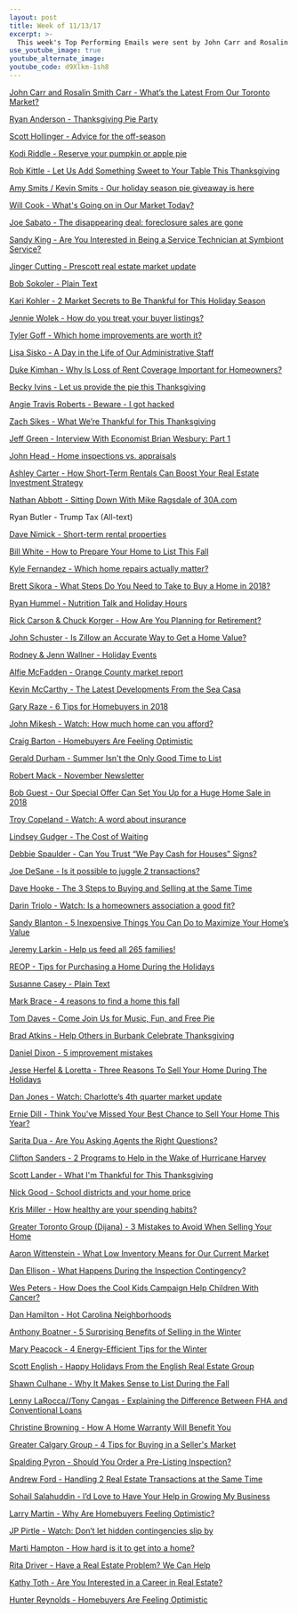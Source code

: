 ```yaml
---
layout: post
title: Week of 11/13/17
excerpt: >-
  This week's Top Performing Emails were sent by John Carr and Rosalin Smith Carr, Ryan Anderson, Scott Hollinger, Kodi Riddle and Rob Kittle
use_youtube_image: true
youtube_alternate_image:
youtube_code: d9Xlkm-1sh8
---
```

<a href="http://p0.vresp.com/ZgHmXe" target="_blank">John Carr and Rosalin Smith Carr - What’s the Latest From Our Toronto Market?</a>

<a href="http://p0.vresp.com/Eav5PX" target="_blank">Ryan Anderson - Thanksgiving Pie Party</a>

<a href="http://p0.vresp.com/d6gU6A" target="_blank">Scott Hollinger - Advice for the off-season</a>

<a href="http://p0.vresp.com/pvNeOx" target="_blank">Kodi Riddle - Reserve your pumpkin or apple pie</a>

<a href="http://p0.vresp.com/zNFq1G" target="_blank">Rob Kittle - Let Us Add Something Sweet to Your Table This Thanksgiving</a>

<a href="http://p0.vresp.com/wgtaK5" target="_blank">Amy Smits / Kevin Smits - Our holiday season pie giveaway is here</a>

<a href="http://p0.vresp.com/3Wrnsf" target="_blank">Will Cook - 	What's Going on in Our Market Today?</a>

<a href="http://p0.vresp.com/GkkPuO" target="_blank">Joe Sabato - The disappearing deal: foreclosure sales are gone</a>

<a href="http://p0.vresp.com/J3zeDW" target="_blank">Sandy King - Are You Interested in Being a Service Technician at Symbiont Service?</a>

<a href="http://p0.vresp.com/ygcUvW" target="_blank">Jinger Cutting - Prescott real estate market update</a>

<a href="http://p0.vresp.com/8spCgv" target="_blank">Bob Sokoler - Plain Text</a>

<a href="http://p0.vresp.com/l1rDNN" target="_blank">Kari Kohler - 2 Market Secrets to Be Thankful for This Holiday Season</a>

<a href="http://p0.vresp.com/B5pOPc" target="_blank">Jennie Wolek - How do you treat your buyer listings?</a>

<a href="http://p0.vresp.com/95aNkC" target="_blank">Tyler Goff - Which home improvements are worth it?</a>

<a href="http://p0.vresp.com/WeAFVe" target="_blank">Lisa Sisko - A Day in the Life of Our Administrative Staff</a>

<a href="http://p0.vresp.com/Vvtpwp" target="_blank">Duke Kimhan - Why Is Loss of Rent Coverage Important for Homeowners?</a>

<a href="http://p0.vresp.com/qo2Br5" target="_blank">Becky Ivins - Let us provide the pie this Thanksgiving</a>

<a href="http://p0.vresp.com/AkqkUA" target="_blank">Angie Travis Roberts - Beware - I got hacked</a>

<a href="http://p0.vresp.com/uMTMlY" target="_blank">Zach Sikes - What We’re Thankful for This Thanksgiving</a>

<a href="http://p0.vresp.com/ygEQXD" target="_blank">Jeff Green - Interview With Economist Brian Wesbury: Part 1</a>

<a href="http://p0.vresp.com/CKRCLr" target="_blank">John Head - Home inspections vs. appraisals</a>

<a href="http://p0.vresp.com/aD5yR2" target="_blank">Ashley Carter - How Short-Term Rentals Can Boost Your Real Estate Investment Strategy</a>

<a href="http://p0.vresp.com/xd1DeD" target="_blank">Nathan Abbott - Sitting Down With Mike Ragsdale of 30A.com</a>

Ryan Butler - Trump Tax (All-text)

<a href="http://p0.vresp.com/QMfe6o" target="_blank">Dave Nimick - Short-term rental properties</a>

<a href="http://p0.vresp.com/8yXzUy" target="_blank">Bill White - How to Prepare Your Home to List This Fall</a>

<a href="http://p0.vresp.com/oK40LB" target="_blank">Kyle Fernandez - Which home repairs actually matter?</a>

<a href="http://p0.vresp.com/5EwLaR" target="_blank">Brett Sikora - What Steps Do You Need to Take to Buy a Home in 2018?</a>

<a href="http://p0.vresp.com/2fWyDU" target="_blank">Ryan Hummel - Nutrition Talk and Holiday Hours</a>

<a href="http://p0.vresp.com/3LOFUw" target="_blank">Rick Carson & Chuck Korger - How Are You Planning for Retirement?</a>

<a href="http://p0.vresp.com/W49RNT" target="_blank">John Schuster - Is Zillow an Accurate Way to Get a Home Value?</a>

<a href="http://p0.vresp.com/owgFZ8" target="_blank">Rodney & Jenn Wallner - Holiday Events</a>

<a href="http://p0.vresp.com/MR8OAJ" target="_blank">Alfie McFadden - Orange County market report</a>

<a href="http://p0.vresp.com/nlaluL" target="_blank">Kevin McCarthy - The Latest Developments From the Sea Casa</a>

<a href="http://p0.vresp.com/t6buHF" target="_blank">Gary Raze - 6 Tips for Homebuyers in 2018</a>

<a href="http://p0.vresp.com/vWk75C" target="_blank">John Mikesh - Watch: How much home can you afford?</a>

<a href="http://p0.vresp.com/RZb3bz" target="_blank">Craig Barton - Homebuyers Are Feeling Optimistic</a>

<a href="http://p0.vresp.com/ELejC0" target="_blank">Gerald Durham - Summer Isn't the Only Good Time to List</a>

<a href="http://p0.vresp.com/A7cXuW" target="_blank">Robert Mack - 	November Newsletter</a>

<a href="http://p0.vresp.com/0PRAGZ" target="_blank">Bob Guest - Our Special Offer Can Set You Up for a Huge Home Sale in 2018</a>

<a href="http://p0.vresp.com/NIpjsL" target="_blank">Troy Copeland - Watch: A word about insurance</a>

<a href="http://p0.vresp.com/WuDFJj" target="_blank">Lindsey Gudger - The Cost of Waiting</a>

<a href="http://p0.vresp.com/iVxvkD" target="_blank">Debbie Spaulder - 	Can You Trust “We Pay Cash for Houses” Signs?</a>

<a href="http://p0.vresp.com/fCDM4H" target="_blank">Joe DeSane - Is it possible to juggle 2 transactions?</a>

<a href="http://p0.vresp.com/1HWIkt" target="_blank">Dave Hooke - The 3 Steps to Buying and Selling at the Same Time</a>

<a href="http://p0.vresp.com/PDT9mI" target="_blank">Darin Triolo - Watch: Is a homeowners association a good fit?</a>

<a href="http://p0.vresp.com/YU5Hg6" target="_blank">Sandy Blanton - 5 Inexpensive Things You Can Do to Maximize Your Home’s Value</a>

<a href="http://p0.vresp.com/disv4s" target="_blank">Jeremy Larkin - Help us feed all 265 families!</a>

<a href="http://p0.vresp.com/YDdMkd" target="_blank">REOP - Tips for Purchasing a Home During the Holidays</a>

<a href="http://p0.vresp.com/SqMpLe" target="_blank">Susanne Casey - Plain Text</a>

<a href="http://p0.vresp.com/WT4Zm2" target="_blank">Mark Brace - 4 reasons to find a home this fall</a>

<a href="http://p0.vresp.com/Al6igX" target="_blank">Tom Daves - Come Join Us for Music, Fun, and Free Pie</a>

<a href="http://p0.vresp.com/Fnz4CX" target="_blank">Brad Atkins - Help Others in Burbank Celebrate Thanksgiving</a>

<a href="http://p0.vresp.com/sL7ay0" target="_blank">Daniel Dixon - 5 improvement mistakes</a>

<a href="http://p0.vresp.com/3LxNsH" target="_blank">Jesse Herfel & Loretta - Three Reasons To Sell Your Home During The Holidays</a>

<a href="http://p0.vresp.com/1u7Pn6" target="_blank">Dan Jones - Watch: Charlotte’s 4th quarter market update</a>

<a href="http://p0.vresp.com/tjBUKw" target="_blank">Ernie Dill - Think You've Missed Your Best Chance to Sell Your Home This Year?</a>

<a href="http://p0.vresp.com/0V0KAm" target="_blank">Sarita Dua - Are You Asking Agents the Right Questions?</a>

<a href="http://p0.vresp.com/2yvLGM" target="_blank">Clifton Sanders - 2 Programs to Help in the Wake of Hurricane Harvey</a>

<a href="http://p0.vresp.com/ASKvVJ" target="_blank">Scott Lander - What I'm Thankful for This Thanksgiving</a>

<a href="http://p0.vresp.com/FyIVrq" target="_blank">Nick Good - School districts and your home price</a>

<a href="http://p0.vresp.com/7eqdNO" target="_blank">Kris Miller - How healthy are your spending habits?</a>

<a href="http://p0.vresp.com/2IXXDr" target="_blank">Greater Toronto Group (Dijana) - 3 Mistakes to Avoid When Selling Your Home</a>

<a href="http://p0.vresp.com/m928YS" target="_blank">Aaron Wittenstein - What Low Inventory Means for Our Current Market</a>

<a href="http://p0.vresp.com/mgHgCQ" target="_blank">Dan Ellison - What Happens During the Inspection Contingency?</a>

<a href="http://p0.vresp.com/4H7f29" target="_blank">Wes Peters - How Does the Cool Kids Campaign Help Children With Cancer?</a>

<a href="http://p0.vresp.com/J8ekq8" target="_blank">Dan Hamilton - 	Hot Carolina Neighborhoods</a>

<a href="http://p0.vresp.com/AKLLYN" target="_blank">Anthony Boatner - 5 Surprising Benefits of Selling in the Winter</a>

<a href="http://p0.vresp.com/C6ADo3" target="_blank">Mary Peacock - 	4 Energy-Efficient Tips for the Winter</a>

<a href="http://p0.vresp.com/Vq8rMj" target="_blank">Scott English - Happy Holidays From the English Real Estate Group</a>

<a href="http://p0.vresp.com/Jpm9pW" target="_blank">Shawn Culhane - Why It Makes Sense to List During the Fall</a>

<a href="http://p0.vresp.com/2ULX9p" target="_blank">Lenny LaRocca//Tony Cangas - Explaining the Difference Between FHA and Conventional Loans</a>

<a href="http://p0.vresp.com/8HDB19" target="_blank">Christine Browning - How A Home Warranty Will Benefit You</a>

<a href="http://p0.vresp.com/YwwO0S" target="_blank">Greater Calgary Group - 4 Tips for Buying in a Seller's Market</a>

<a href="http://p0.vresp.com/id0ICN" target="_blank">Spalding Pyron - Should You Order a Pre-Listing Inspection?</a>

<a href="http://p0.vresp.com/FyXbu8" target="_blank">Andrew Ford - Handling 2 Real Estate Transactions at the Same Time</a>

<a href="http://p0.vresp.com/6AdMCn" target="_blank">Sohail Salahuddin - I’d Love to Have Your Help in Growing My Business</a>

<a href="http://p0.vresp.com/2MAOse" target="_blank">Larry Martin - Why Are Homebuyers Feeling Optimistic?</a>

<a href="http://p0.vresp.com/yvmVMz" target="_blank">JP Pirtle - Watch: Don’t let hidden contingencies slip by</a>

<a href="http://p0.vresp.com/vUbzWG" target="_blank">Marti Hampton - 	How hard is it to get into a home?</a>

<a href="http://p0.vresp.com/qXeaTl" target="_blank">Rita Driver - Have a Real Estate Problem? We Can Help</a>

<a href="http://p0.vresp.com/n9aDXv" target="_blank">Kathy Toth - Are You Interested in a Career in Real Estate?</a>

<a href="http://p0.vresp.com/6GSvVn" target="_blank">Hunter Reynolds - Homebuyers Are Feeling Optimistic</a>

